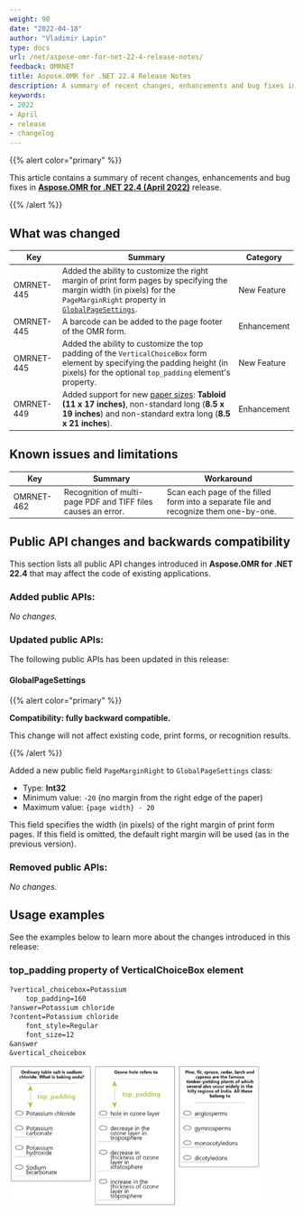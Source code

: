 ```yaml
---
weight: 90
date: "2022-04-18"
author: "Vladimir Lapin"
type: docs
url: /net/aspose-omr-for-net-22-4-release-notes/
feedback: OMRNET
title: Aspose.OMR for .NET 22.4 Release Notes
description: A summary of recent changes, enhancements and bug fixes in Aspose.OMR for .NET 22.4 (April 2022) release.
keywords:
- 2022
- April
- release
- changelog
---
```


{{% alert color="primary" %}} 

This article contains a summary of recent changes, enhancements and bug fixes in [**Aspose.OMR for .NET 22.4 (April 2022)**](https://www.nuget.org/packages/Aspose.OMR/22.4.0) release.

{{% /alert %}} 

## What was changed

Key | Summary | Category
--- | ------- | --------
OMRNET-445 | Added the ability to customize the right margin of print form pages by specifying the margin width (in pixels) for the `PageMarginRight` property in [`GlobalPageSettings`](https://reference.aspose.com/omr/net/aspose.omr.generation/globalpagesettings). | New Feature
OMRNET-445 | A barcode can be added to the page footer of the OMR form. | Enhancement
OMRNET-445 | Added the ability to customize the top padding of the `VerticalChoiceBox` form element by specifying the padding height (in pixels) for the optional `top_padding` element's property. | New Feature
OMRNET-449 | Added support for new [paper sizes](https://reference.aspose.com/omr/net/aspose.omr.generation/papersize): **Tabloid (11 x 17 inches)**, non-standard long (**8.5 x 19 inches**) and non-standard extra long (**8.5 x 21 inches**). | Enhancement

## Known issues and limitations

Key | Summary | Workaround
--- | ------- | ----------
OMRNET-462 | Recognition of multi-page PDF and TIFF files causes an error. | Scan each page of the filled form into a separate file and recognize them one-by-one.

## Public API changes and backwards compatibility

This section lists all public API changes introduced in **Aspose.OMR for .NET 22.4** that may affect the code of existing applications.

### Added public APIs:

_No changes._

### Updated public APIs:

The following public APIs has been updated in this release:

#### GlobalPageSettings

{{% alert color="primary" %}} 

**Compatibility: fully backward compatible.**

This change will not affect existing code, print forms, or recognition results.

{{% /alert %}} 

Added a new public field `PageMarginRight` to `GlobalPageSettings` class:

- Type: **Int32**
- Minimum value: `-20` (no margin from the right edge of the paper)
- Maximum value: `{page width} - 20`

This field specifies the width (in pixels) of the right margin of print form pages. If this field is omitted, the default right margin will be used (as in the previous version).

### Removed public APIs:

_No changes._

## Usage examples

See the examples below to learn more about the changes introduced in this release:

### top_padding property of VerticalChoiceBox element

```
?vertical_choicebox=Potassium
	top_padding=160
?answer=Potassium chloride
?content=Potassium chloride
	font_style=Regular
	font_size=12
&answer
&vertical_choicebox
```

![top_padding property of VerticalChoiceBox element](top_padding.png)

